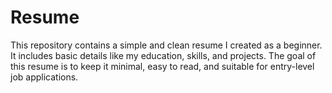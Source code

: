 # Resume
This repository contains a simple and clean resume I created as a beginner. It includes basic details like my education, skills, and projects. The goal of this resume is to keep it minimal, easy to read, and suitable for entry-level job applications.
